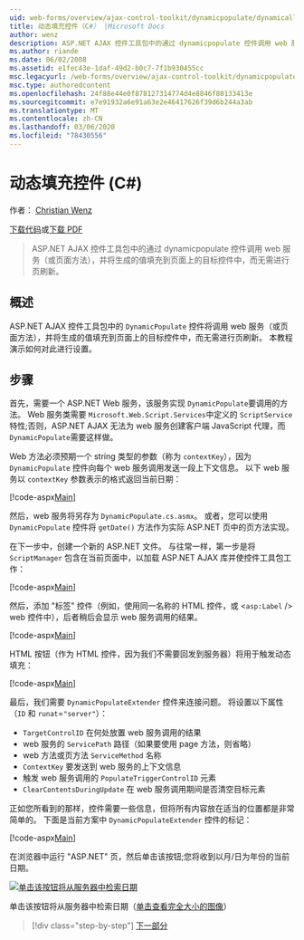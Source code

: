 ```yaml
---
uid: web-forms/overview/ajax-control-toolkit/dynamicpopulate/dynamically-populating-a-control-cs
title: 动态填充控件（C#） |Microsoft Docs
author: wenz
description: ASP.NET AJAX 控件工具包中的通过 dynamicpopulate 控件调用 web 服务（或页面方法），并将生成的值填充到 t 。
ms.author: riande
ms.date: 06/02/2008
ms.assetid: e1fec43e-1daf-49d2-b0c7-7f1b930455cc
msc.legacyurl: /web-forms/overview/ajax-control-toolkit/dynamicpopulate/dynamically-populating-a-control-cs
msc.type: authoredcontent
ms.openlocfilehash: 24f88e44e0f878127314774d4e8846f80133413e
ms.sourcegitcommit: e7e91932a6e91a63e2e46417626f39d6b244a3ab
ms.translationtype: MT
ms.contentlocale: zh-CN
ms.lasthandoff: 03/06/2020
ms.locfileid: "78430556"
---
```

# <a name="dynamically-populating-a-control-c"></a>动态填充控件 (C#)

作者： [Christian Wenz](https://github.com/wenz)

[下载代码](https://download.microsoft.com/download/d/8/f/d8f2f6f9-1b7c-46ad-9252-e1fc81bdea3e/dynamicpopulate0.cs.zip)或[下载 PDF](https://download.microsoft.com/download/b/6/a/b6ae89ee-df69-4c87-9bfb-ad1eb2b23373/dynamicpopulate0CS.pdf)

> ASP.NET AJAX 控件工具包中的通过 dynamicpopulate 控件调用 web 服务（或页面方法），并将生成的值填充到页面上的目标控件中，而无需进行页刷新。

## <a name="overview"></a>概述

ASP.NET AJAX 控件工具包中的 `DynamicPopulate` 控件将调用 web 服务（或页面方法），并将生成的值填充到页面上的目标控件中，而无需进行页刷新。 本教程演示如何对此进行设置。

## <a name="steps"></a>步骤

首先，需要一个 ASP.NET Web 服务，该服务实现 `DynamicPopulate`要调用的方法。 Web 服务类需要 `Microsoft.Web.Script.Services`中定义的 `ScriptService` 特性;否则，ASP.NET AJAX 无法为 web 服务创建客户端 JavaScript 代理，而 `DynamicPopulate`需要这样做。

Web 方法必须预期一个 string 类型的参数（称为 `contextKey`），因为 `DynamicPopulate` 控件向每个 web 服务调用发送一段上下文信息。 以下 web 服务以 `contextKey` 参数表示的格式返回当前日期：

[!code-aspx[Main](dynamically-populating-a-control-cs/samples/sample1.aspx)]

然后，web 服务将另存为 `DynamicPopulate.cs.asmx`。 或者，您可以使用 `DynamicPopulate` 控件将 `getDate()` 方法作为实际 ASP.NET 页中的页方法实现。

在下一步中，创建一个新的 ASP.NET 文件。 与往常一样，第一步是将 `ScriptManager` 包含在当前页面中，以加载 ASP.NET AJAX 库并使控件工具包工作：

[!code-aspx[Main](dynamically-populating-a-control-cs/samples/sample2.aspx)]

然后，添加 "标签" 控件（例如，使用同一名称的 HTML 控件，或 &lt;`asp:Label` /&gt; web 控件中），后者稍后会显示 web 服务调用的结果。

[!code-aspx[Main](dynamically-populating-a-control-cs/samples/sample3.aspx)]

HTML 按钮（作为 HTML 控件，因为我们不需要回发到服务器）将用于触发动态填充：

[!code-aspx[Main](dynamically-populating-a-control-cs/samples/sample4.aspx)]

最后，我们需要 `DynamicPopulateExtender` 控件来连接问题。 将设置以下属性（`ID` 和 `runat`=`"server"`）：

- `TargetControlID` 在何处放置 web 服务调用的结果
- web 服务的 `ServicePath` 路径（如果要使用 page 方法，则省略）
- web 方法或页方法 `ServiceMethod` 名称
- `ContextKey` 要发送到 web 服务的上下文信息
- 触发 web 服务调用的 `PopulateTriggerControlID` 元素
- `ClearContentsDuringUpdate` 在 web 服务调用期间是否清空目标元素

正如您所看到的那样，控件需要一些信息，但将所有内容放在适当的位置都是非常简单的。 下面是当前方案中 `DynamicPopulateExtender` 控件的标记：

[!code-aspx[Main](dynamically-populating-a-control-cs/samples/sample5.aspx)]

在浏览器中运行 "ASP.NET" 页，然后单击该按钮;您将收到以月/日为年份的当前日期。

[![单击该按钮将从服务器中检索日期](dynamically-populating-a-control-cs/_static/image2.png)](dynamically-populating-a-control-cs/_static/image1.png)

单击该按钮将从服务器中检索日期（[单击查看完全大小的图像](dynamically-populating-a-control-cs/_static/image3.png)）

> [!div class="step-by-step"]
> [下一部分](dynamically-populating-a-control-using-javascript-code-cs.md)
